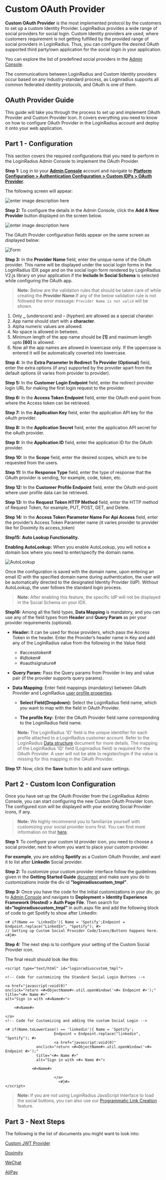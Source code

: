 # Custom OAuth Provider

**Custom OAuth Provider** is the most implemented protocol by the customers to set up a custom Identity Provider. LoginRadius provides a wide range of social providers for social login. Custom Identity providers are used, where customers requirement is not getting fulfilled by the provided range of social providers in LoginRadius. Thus, you can configure the desired OAuth supported third party/own application for the social login in your application.

You can explore the list of predefined social providers in the [Admin Console](https://adminconsole.loginradius.com/platform-configuration/authentication-configuration/social-login/social-providers).

The communications between LoginRadius and Custom Identity providers occur based on any industry-standard process, as Loginradius supports all common federated identity protocols, and OAuth is one of them.

## OAuth Provider Guide

This guide will take you through the process to set up and implement OAuth Provider and Custom Provider Icon. It covers everything you need to know on how to configure OAuth Provider in the LoginRadius account and deploy it onto your web application.

## Part 1 - Configuration

This section covers the required configurations that you need to perform in the LoginRadius Admin Console to implement the OAuth Provider.

**Step 1:** Log in to your [**Admin Console**](https://adminconsole.loginradius.com/) account and navigate to [**Platform Configuration > Authentication Configuration > Custom IDPs > OAuth Provider**](https://adminconsole.loginradius.com/platform-configuration/authentication-configuration/custom-idps/oauth-provider).

The following screen will appear:

![enter image description here](https://apidocs.lrcontent.com/images/Custom_Idps_LoginRadius_User_Dashboard-1-1_180345eda17f5f3ade6.79330247.png "OAuth Provider")

**Step 2:** To configure the details in the Admin Console, click the **Add A New Provider** button displayed on the screen below.

![enter image description here](https://apidocs.lrcontent.com/images/Custom_Idps_LoginRadius_User_Dashboard-2-1_259015eda187ee95c88.08742143.png "ADD A New Provider")

The OAuth Provider configuration fields appear on the same screen as displayed below:

![Form](https://apidocs.lrcontent.com/images/Custom-Idps-LoginRadius-User-Dashboard-4_94499687653a480d509e90.95159855.png "Oauth_provider")

**Step 3:** In the **Provider Name** field, enter the unique name of the OAuth provider. This name will be displayed under the social login forms in the LoginRadius IDX page and on the social login form rendered by LoginRadius V2.js library on your application if the **Include In Social Schema** is selected while configuring the OAuth app.

> **Note:** Below are the validation rules that should be taken care of while creating the **Provider Name**.If any of the below validation rule is not followed the error message: `Provider Name is not valid` will be shown.

1. Only **\_** (underscore) and **-** (hyphen) are allowed as a special charater.
2. App name should start with a **character**.
3. Alpha numeric values are allowed.
4. No space is allowed in between.
5. Minimum length of the app name should be **[1]** and maximum length upto **[60]** is allowed.
6. Now all the app names are allowed in lowercase only. If the uppercase is entered it will be automatically coverted into lowercase.

**Step 4:** In the **Extra Parameter In Redirect To Provider (Optional)** field, enter the extra options (if any) supported by the provider apart from the default options (it varies from provider to provider).

**Step 5:** In the **Customer Login Endpoint** field, enter the redirect provider login URL for making the first login request to the provider.

**Step 6:** In the **Access Token Endpoint** field, enter the OAuth end-point from where the Access token can be retrieved.

**Step 7:** In the **Application Key** field, enter the application API key for the oAuth provider.

**Step 8:** In the **Application Secret** field, enter the application API secret for the oAuth provider.

**Step 9:** In the **Application ID** field, enter the application ID for the OAuth provider.

**Step 10:** In the **Scope** field, enter the desired scopes, which are to be requested from the users.

**Step 11:** In the **Response Type** field, enter the type of response that the OAuth provider is sending, for example, code, token, etc.

**Step 12:** In the **Customer Profile Endpoint** field, enter the OAuth end-point where user profile data can be retrieved.

**Step 13:** In the **Request Token HTTP Method** field, enter the HTTP method of Request Token, for example, PUT, POST, GET, and Delete.

**Step 14:** In the **Access Token Parameter Name For Api Access** field, enter the provider’s Access Token Parameter name (it varies provider to provider like for Doximity its access_token)

**Step15:** **Auto Lookup Functionality.** 

**Enabling AutoLookup:** When you enable AutoLookup, you will notice a domain box where you need to enter/specify the domain name.

![AutoLookup](https://apidocs.lrcontent.com/images/Custom-Idps-LoginRadius-User-Dashboard-2_1238909362653a4214a834b1.82630786.png "AutoLookup")

Once the configuration is saved with the domain name, upon entering an email ID with the specified domain name during authentication, the user will be automatically directed to the designated Identity Provider (IdP). Without AutoLookup, the user follows the standard login process.

> **Note:** After enabling this feature, the specific IdP will not be displayed in the Social Schema on your IDX.

**Step16:** Among all the field types, **Data Mapping** is mandatory, and you can use any of the field types from **Header** and **Query Param** as per your provider requirements (optional).

- **Header:** It can be used for those providers, which pass the Access Token in the header. Enter the Provider’s header name in Key and add any of the LoginRadius value from the following in the Value field:
  - #accesstoken#
  - #idtoken#
  - #oauthsignature#

- **Query Param:** Pass the Query params from Provider in key and value pair (if the provider supports query params).

- **Data Mapping:** Enter field mappings (mandatory) between OAuth Provider and LoginRadius [user profile properties](https://www.loginradius.com/docs/api/v2/getting-started/data-points/detailed-data-points/).
  
  - **Select Field(Dropdown):** Select the LoginRadius field name, which you want to map with the field in OAuth Provider.
  
  - **The profile Key:** Enter the OAuth Provider field name corresponding to the LoginRadius field name.

> **Note:** The LoginRadius ‘ID’ field is the unique identifier for each profile attached to a LoginRadius customer account. Refer to the LoginRadius [Data structure](https://www.loginradius.com/docs/api/v2/getting-started/data-points/data-points/#datastructure0) document for more details. The mapping of the LoginRadius 'ID' field (Loginradius field) is required for the OAuth Provider. A user will not be able to register/login if the value is missing for this mapping in the OAuth Provider.

**Step 17:** Now, click the **Save** button to add and save settings.

## Part 2 - Custom Icon Configuration

Once you have set up the OAuth Provider from the LoginRadius Admin Console, you can start configuring the new Custom OAuth Provider Icon. The configured icon will be displayed with your existing Social Provider icons, if any.

> **Note:** We highly recommend you to familiarize yourself with customizing your social provider icons first. You can find more information on that [here](https://www.loginradius.com/docs/libraries/js-libraries/getting-started/#sociallogininterface9).

**Step 1:** To configure your custom Id provider icon, you need to choose a social provider, next to whom you want to place your custom provider.

**For example**, you are adding **Spotify** as a Custom OAuth Provider, and want it to list after **LinkedIn** Social provider.

**Step 2:** To customize your custom provider interface follow the guidelines given in the **Getting Started Guide** [document](https://www.loginradius.com/docs/libraries/js-libraries/getting-started/#socialinterfacecustomization11) and make sure you do to customizations inside the div id **"loginradiuscustom_tmpl"**.

**Step 3:** Once you have the code for the initial customizations in your div, go to [Admin Console](https://adminconsole.loginradius.com/deployment/idx) and navigate to **Deployment > Identity Experience Framework (Hosted) > Auth Page File**. Then search for **id=“loginradiuscustom_tmpl”** in auth.aspx file and add the following block of code to get Spotify to show after LinkedIn:

```
<# if(Name == 'LinkedIn'){ Name = 'Spotify';Endpoint = Endpoint.replace("LinkedIn", "Spotify"); #>
// Setting up Custom Social Provider Code/Icons/Buttons happens here.
<#}#>
```

**Step 4:** The next step is to configure your setting of the Custom Social Provider icon.

The final result should look like this:

```
<script type="text/html" id="loginradiuscustom_tmpl">

<!-- Code for customizing the Standard Social Login Buttons -->

<a href="javascript:void(0)"
onclick="return <#=ObjectName#>.util.openWindow('<#= Endpoint #>');"
title="<#= Name #>"
alt="Sign in with <#=Name#>">

    <#=Name#>

</a>
<!-- Code for Customizing and adding the custom Social Login -->

<# if(Name.toLowerCase() == 'linkedin'){ Name = 'Spotify';
                      Endpoint = Endpoint.replace("linkedin", "Spotify"); #>
                      <a href="javascript:void(0)"
              onclick="return <#=ObjectName#>.util.openWindow('<#= Endpoint #>');"
              title="<#= Name #>"
              alt="Sign in with <#= Name #>">

            <#=Name#>

                      </a>
                        <#}#>
</script>

```

> **Note:** If you are not using LoginRadius JavaScript Interface to load the social buttons, you can also use our [Programmatic Link Creation](https://www.loginradius.com/docs/api/v2/user-registration/user-registration-getting-started#_programmatic-link-creation_) feature.

## Part 3 - Next Steps

The following is the list of documents you might want to look into:

[Custom JWT Provider](https://www.loginradius.com/docs/single-sign-on/custom-identity-providers/custom-jwt-provider/)

[Doximity](https://www.loginradius.com/docs/single-sign-on/custom-identity-providers/providers/doximity/)

[WeChat](https://www.loginradius.com/docs/single-sign-on/custom-identity-providers/providers/alipay/)

[AliPay](https://www.loginradius.com/docs/single-sign-on/custom-identity-providers/providers/alipay/)

